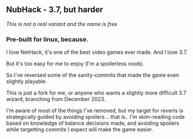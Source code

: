## NubHack - 3.7, but harder

_This is not a real variant and the name is free_

### Pre-built for linux, because.

I love NetHack, it's one of the best video games ever made. And I love 3.7.

But it's too easy for me to enjoy (I'm a spoilerless noob).

So I've reversed some of the sanity-commits that made the game even slightly playable.

This is just a fork for me, or anyone who wants a slightly more difficult 3.7 wizard, branching from December 2023.

I'm aware of most of the things I've removed, but my target for reverts is strategically guided by avoiding spoilers... that is.. I'm skim-reading code based on knowledge of balance decisions made, and avoiding spoilers while targetting commits I expect will make the game easier.
